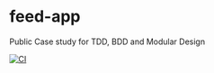 # feed-app
Public Case study for TDD, BDD and Modular Design

[![CI](https://github.com/rvstykey/feed-app/actions/workflows/CI.yml/badge.svg)](https://github.com/rvstykey/feed-app/actions/workflows/CI.yml)
